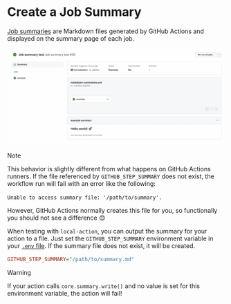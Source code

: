 # Create a Job Summary

[Job summaries](https://github.blog/2022-05-09-supercharging-github-actions-with-job-summaries/)
are Markdown files generated by GitHub Actions and displayed on the summary page
of each job.

![Job summary example](./img/job-summary.png)

> [!NOTE]
>
> This behavior is slightly different from what happens on GitHub Actions
> runners. If the file referenced by `GITHUB_STEP_SUMMARY` does not exist, the
> workflow run will fail with an error like the following:
>
> `Unable to access summary file: '/path/to/summary'.`
>
> However, GitHub Actions normally creates this file for you, so functionally
> you should not see a difference :blush:

When testing with `local-action`, you can output the summary for your action to
a file. Just set the `GITHUB_STEP_SUMMARY` environment variable in your
[`.env` file](../.env.example). If the summary file does not exist, it will be
created.

```ini
GITHUB_STEP_SUMMARY="/path/to/summary.md"
```

> [!WARNING]
>
> If your action calls `core.summary.write()` and no value is set for this
> environment variable, the action will fail!
